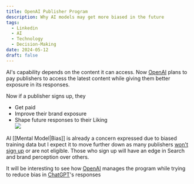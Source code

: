 ```yaml
---
title: OpenAI Publisher Program
description: Why AI models may get more biased in the future
tags:
  - Linkedin
  - AI
  - Technology
  - Decision-Making
date: 2024-05-12
draft: false
---
```

AI's capability depends on the content it can access. Now [OpenAI](https://www.linkedin.com/company/openai/) plans to pay publishers to access the latest content while giving them better exposure in its responses.  
  
Now if a publisher signs up, they  
- Get paid  
- Improve their brand exposure  
- Shape future responses to their Liking  
![](https://i.imgur.com/43zSpap.png)

AI [[Mental Model|Bias]] is already a concern expressed due to biased training data but I expect it to move further down as many publishers [won't sign up](https://lnkd.in/gNU7AwM3) or are not eligible. Those who sign up will have an edge in Search and brand perception over others.  
  
It will be interesting to see how [OpenAI](https://www.linkedin.com/company/openai/) manages the program while trying to reduce bias in [ChatGPT](https://www.linkedin.com/company/chatgptbyopenai/)'s responses  
  
